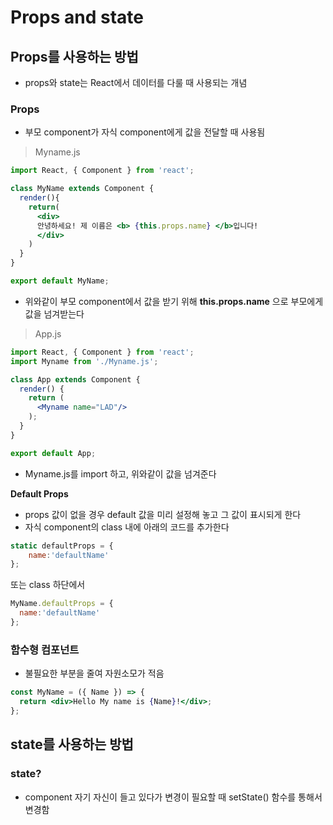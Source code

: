 # Props and state
## Props를 사용하는 방법
- props와 state는 React에서 데이터를 다룰 때 사용되는 개념

### Props
- 부모 component가 자식 component에게 값을 전달할 때 사용됨

> Myname.js

```jsx
import React, { Component } from 'react';

class MyName extends Component {
  render(){
    return(
      <div>
      안녕하세요! 제 이름은 <b> {this.props.name} </b>입니다!
      </div>
    )
  }
}

export default MyName;
```
- 위와같이 부모 component에서 값을 받기 위해 **this.props.name** 으로 부모에게 값을 넘겨받는다

> App.js

```jsx
import React, { Component } from 'react';
import Myname from './Myname.js';

class App extends Component {
  render() {
    return (
      <Myname name="LAD"/>
    );
  }
}

export default App;
```
- Myname.js를 import 하고, 위와같이 값을 넘겨준다

**Default Props**
- props 값이 없을 경우 default 값을 미리 설정해 놓고 그 값이 표시되게 한다
- 자식 component의 class 내에 아래의 코드를 추가한다

```jsx
static defaultProps = {
    name:'defaultName'
};
```
또는 class 하단에서
```jsx
MyName.defaultProps = {
  name:'defaultName'
};
```
### 함수형 컴포넌트
- 불필요한 부분을 줄여 자원소모가 적음

```jsx
const MyName = ({ Name }) => {
  return <div>Hello My name is {Name}!</div>;
};
```

## state를 사용하는 방법
### state?
- component 자기 자신이 들고 있다가 변경이 필요할 때 setState() 함수를 통해서 변경함